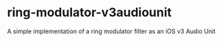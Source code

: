 # ring-modulator-v3audiounit
A simple implementation of a ring modulator filter as an iOS v3 Audio Unit
